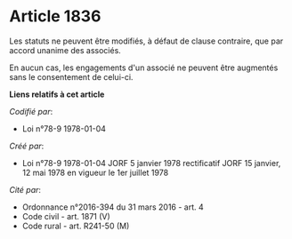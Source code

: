 # Article 1836

Les statuts ne peuvent être modifiés, à défaut de clause contraire, que par accord unanime des associés.

En aucun cas, les engagements d'un associé ne peuvent être augmentés sans le consentement de celui-ci.

**Liens relatifs à cet article**

_Codifié par_:

  - Loi n°78-9 1978-01-04

_Créé par_:

  - Loi n°78-9 1978-01-04 JORF 5 janvier 1978 rectificatif JORF 15 janvier, 12 mai 1978 en vigueur le 1er juillet 1978

_Cité par_:

  - Ordonnance n°2016-394 du 31 mars 2016 - art. 4
  - Code civil - art. 1871 (V)
  - Code rural - art. R241-50 (M)
